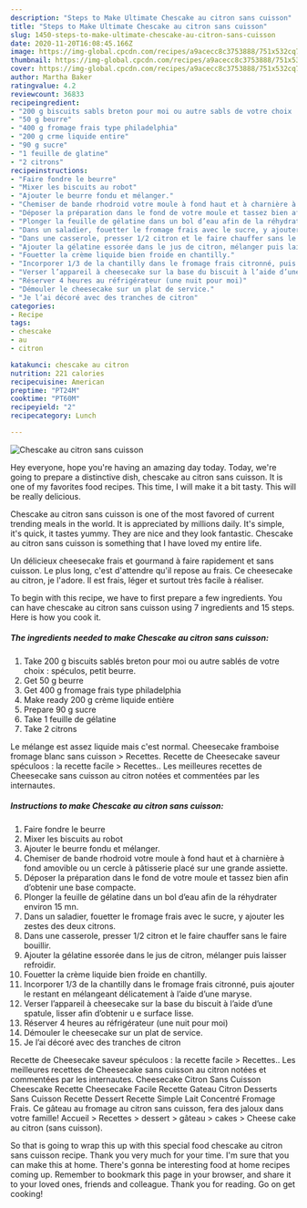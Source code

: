 ```yaml
---
description: "Steps to Make Ultimate Chescake au citron sans cuisson"
title: "Steps to Make Ultimate Chescake au citron sans cuisson"
slug: 1450-steps-to-make-ultimate-chescake-au-citron-sans-cuisson
date: 2020-11-20T16:08:45.166Z
image: https://img-global.cpcdn.com/recipes/a9acecc8c3753888/751x532cq70/chescake-au-citron-sans-cuisson-photo-principale-de-la-recette.jpg
thumbnail: https://img-global.cpcdn.com/recipes/a9acecc8c3753888/751x532cq70/chescake-au-citron-sans-cuisson-photo-principale-de-la-recette.jpg
cover: https://img-global.cpcdn.com/recipes/a9acecc8c3753888/751x532cq70/chescake-au-citron-sans-cuisson-photo-principale-de-la-recette.jpg
author: Martha Baker
ratingvalue: 4.2
reviewcount: 36833
recipeingredient:
- "200 g biscuits sabls breton pour moi ou autre sabls de votre choix  spculos petit beurre"
- "50 g beurre"
- "400 g fromage frais type philadelphia"
- "200 g crme liquide entire"
- "90 g sucre"
- "1 feuille de glatine"
- "2 citrons"
recipeinstructions:
- "Faire fondre le beurre"
- "Mixer les biscuits au robot"
- "Ajouter le beurre fondu et mélanger."
- "Chemiser de bande rhodroid votre moule à fond haut et à charnière à fond amovible ou un cercle à pâtisserie placé sur une grande assiette."
- "Déposer la préparation dans le fond de votre moule et tassez bien afin d’obtenir une base compacte."
- "Plonger la feuille de gélatine dans un bol d’eau afin de la réhydrater environ 15 mn."
- "Dans un saladier, fouetter le fromage frais avec le sucre, y ajouter les zestes des deux citrons."
- "Dans une casserole, presser 1/2 citron et le faire chauffer sans le faire bouillir."
- "Ajouter la gélatine essorée dans le jus de citron, mélanger puis laisser refroidir."
- "Fouetter la crème liquide bien froide en chantilly."
- "Incorporer 1/3 de la chantilly dans le fromage frais citronné, puis ajouter le restant en mélangeant délicatement à l’aide d’une maryse."
- "Verser l’appareil à cheesecake sur la base du biscuit à l’aide d’une spatule, lisser afin d’obtenir u e surface lisse."
- "Réserver 4 heures au réfrigérateur (une nuit pour moi)"
- "Démouler le cheesecake sur un plat de service."
- "Je l’ai décoré avec des tranches de citron"
categories:
- Recipe
tags:
- chescake
- au
- citron

katakunci: chescake au citron 
nutrition: 221 calories
recipecuisine: American
preptime: "PT24M"
cooktime: "PT60M"
recipeyield: "2"
recipecategory: Lunch

---
```



![Chescake au citron sans cuisson](https://img-global.cpcdn.com/recipes/a9acecc8c3753888/751x532cq70/chescake-au-citron-sans-cuisson-photo-principale-de-la-recette.jpg)

Hey everyone, hope you're having an amazing day today. Today, we're going to prepare a distinctive dish, chescake au citron sans cuisson. It is one of my favorites food recipes. This time, I will make it a bit tasty. This will be really delicious.

Chescake au citron sans cuisson is one of the most favored of current trending meals in the world. It is appreciated by millions daily. It's simple, it's quick, it tastes yummy. They are nice and they look fantastic. Chescake au citron sans cuisson is something that I have loved my entire life.

Un délicieux cheesecake frais et gourmand à faire rapidement et sans cuisson. Le plus long, c&#39;est d&#39;attendre qu&#39;il repose au frais. Ce cheesecake au citron, je l&#39;adore. Il est frais, léger et surtout très facile à réaliser.


To begin with this recipe, we have to first prepare a few ingredients. You can have chescake au citron sans cuisson using 7 ingredients and 15 steps. Here is how you cook it.

<!--inarticleads1-->

##### The ingredients needed to make Chescake au citron sans cuisson:

1. Take 200 g biscuits sablés breton pour moi ou autre sablés de votre choix : spéculos, petit beurre.
1. Get 50 g beurre
1. Get 400 g fromage frais type philadelphia
1. Make ready 200 g crème liquide entière
1. Prepare 90 g sucre
1. Take 1 feuille de gélatine
1. Take 2 citrons


Le mélange est assez liquide mais c&#39;est normal. Cheesecake framboise fromage blanc sans cuisson &gt; Recettes. Recette de Cheesecake saveur spéculoos : la recette facile &gt; Recettes.. Les meilleures recettes de Cheesecake sans cuisson au citron notées et commentées par les internautes. 

<!--inarticleads2-->

##### Instructions to make Chescake au citron sans cuisson:

1. Faire fondre le beurre
1. Mixer les biscuits au robot
1. Ajouter le beurre fondu et mélanger.
1. Chemiser de bande rhodroid votre moule à fond haut et à charnière à fond amovible ou un cercle à pâtisserie placé sur une grande assiette.
1. Déposer la préparation dans le fond de votre moule et tassez bien afin d’obtenir une base compacte.
1. Plonger la feuille de gélatine dans un bol d’eau afin de la réhydrater environ 15 mn.
1. Dans un saladier, fouetter le fromage frais avec le sucre, y ajouter les zestes des deux citrons.
1. Dans une casserole, presser 1/2 citron et le faire chauffer sans le faire bouillir.
1. Ajouter la gélatine essorée dans le jus de citron, mélanger puis laisser refroidir.
1. Fouetter la crème liquide bien froide en chantilly.
1. Incorporer 1/3 de la chantilly dans le fromage frais citronné, puis ajouter le restant en mélangeant délicatement à l’aide d’une maryse.
1. Verser l’appareil à cheesecake sur la base du biscuit à l’aide d’une spatule, lisser afin d’obtenir u e surface lisse.
1. Réserver 4 heures au réfrigérateur (une nuit pour moi)
1. Démouler le cheesecake sur un plat de service.
1. Je l’ai décoré avec des tranches de citron


Recette de Cheesecake saveur spéculoos : la recette facile &gt; Recettes.. Les meilleures recettes de Cheesecake sans cuisson au citron notées et commentées par les internautes. Cheesecake Citron Sans Cuisson Cheescake Recette Cheesecake Facile Recette Gateau Citron Desserts Sans Cuisson Recette Dessert Recette Simple Lait Concentré Fromage Frais. Ce gâteau au fromage au citron sans cuisson, fera des jaloux dans votre famille! Accueil &gt; Recettes &gt; dessert &gt; gâteau &gt; cakes &gt; Cheese cake au citron (sans cuisson). 

So that is going to wrap this up with this special food chescake au citron sans cuisson recipe. Thank you very much for your time. I'm sure that you can make this at home. There's gonna be interesting food at home recipes coming up. Remember to bookmark this page in your browser, and share it to your loved ones, friends and colleague. Thank you for reading. Go on get cooking!
